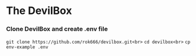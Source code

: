 <h1>The DevilBox</h1>
<h3>Clone DevilBox and create .env file</h3>

`git clone https://github.com/rok666/devilbox.git<br>`
`cd devilbox<br>`
`cp env-example .env`
```


